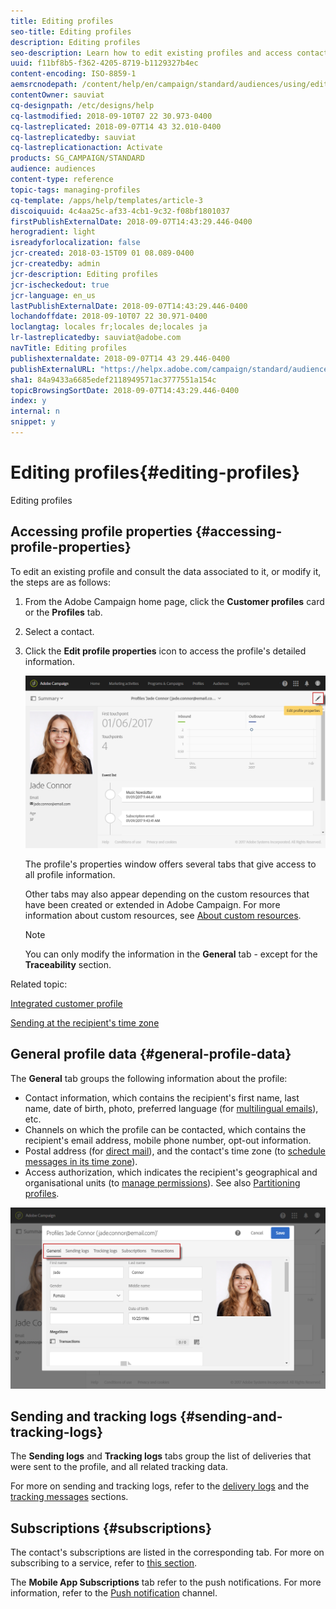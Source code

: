 ```yaml
---
title: Editing profiles
seo-title: Editing profiles
description: Editing profiles
seo-description: Learn how to edit existing profiles and access contact information, prefered channels, tracking logs, subscriptions, etc.
uuid: f11bf8b5-f362-4205-8719-b1129327b4ec
content-encoding: ISO-8859-1
aemsrcnodepath: /content/help/en/campaign/standard/audiences/using/editing-profiles
contentOwner: sauviat
cq-designpath: /etc/designs/help
cq-lastmodified: 2018-09-10T07 22 30.973-0400
cq-lastreplicated: 2018-09-07T14 43 32.010-0400
cq-lastreplicatedby: sauviat
cq-lastreplicationaction: Activate
products: SG_CAMPAIGN/STANDARD
audience: audiences
content-type: reference
topic-tags: managing-profiles
cq-template: /apps/help/templates/article-3
discoiquuid: 4c4aa25c-af33-4cb1-9c32-f08bf1801037
firstPublishExternalDate: 2018-09-07T14:43:29.446-0400
herogradient: light
isreadyforlocalization: false
jcr-created: 2018-03-15T09 01 08.089-0400
jcr-createdby: admin
jcr-description: Editing profiles
jcr-ischeckedout: true
jcr-language: en_us
lastPublishExternalDate: 2018-09-07T14:43:29.446-0400
lochandoffdate: 2018-09-10T07 22 30.971-0400
loclangtag: locales fr;locales de;locales ja
lr-lastreplicatedby: sauviat@adobe.com
navTitle: Editing profiles
publishexternaldate: 2018-09-07T14 43 29.446-0400
publishExternalURL: "https://helpx.adobe.com/campaign/standard/audiences/using/editing-profiles.html"
sha1: 84a9433a6685edef2118949571ac3777551a154c
topicBrowsingSortDate: 2018-09-07T14:43:29.446-0400
index: y
internal: n
snippet: y
---
```


# Editing profiles{#editing-profiles}

Editing profiles

## Accessing profile properties {#accessing-profile-properties}

To edit an existing profile and consult the data associated to it, or modify it, the steps are as follows:

1. From the Adobe Campaign home page, click the **Customer profiles** card or the **Profiles** tab.
1. Select a contact.
1. Click the **Edit profile properties** icon to access the profile's detailed information.

   ![](assets/profile_creation2.png)

   The profile's properties window offers several tabs that give access to all profile information.

   Other tabs may also appear depending on the custom resources that have been created or extended in Adobe Campaign. For more information about custom resources, see [About custom resources](../../developing/using/data-model-concepts.md).

   >[!NOTE]
   >
   >You can only modify the information in the **General** tab - except for the **Traceability** section.

Related topic:

[Integrated customer profile](../../audiences/using/integrated-customer-profile.md)

[Sending at the recipient's time zone](../../sending/using/sending-messages-at-the-recipient-s-time-zone.md)

## General profile data {#general-profile-data}

The **General** tab groups the following information about the profile:

* Contact information, which contains the recipient's first name, last name, date of birth, photo, preferred language (for [multilingual emails](../../channels/using/creating-a-multilingual-email.md)), etc.
* Channels on which the profile can be contacted, which contains the recipient's email address, mobile phone number, opt-out information. 
* Postal address (for [direct mail](../../channels/using/about-direct-mail.md)), and the contact's time zone (to [schedule messages in its time zone](../../sending/using/sending-messages-at-the-recipient-s-time-zone.md)).
* Access authorization, which indicates the recipient's geographical and organisational units (to [manage permissions](../../administration/using/about-access-management.md)). See also [Partitioning profiles](../../administration/using/organizational-and-geographical-units.md#partitioning-profiles).

![](assets/profile_creation4.png)

## Sending and tracking logs {#sending-and-tracking-logs}

The **Sending logs** and **Tracking logs** tabs group the list of deliveries that were sent to the profile, and all related tracking data.

For more on sending and tracking logs, refer to the [delivery logs](../../sending/using/monitoring-a-delivery.md#delivery-logs) and the [tracking messages](../../sending/using/tracking-messages.md) sections.

## Subscriptions {#subscriptions}

The contact's subscriptions are listed in the corresponding tab. For more on subscribing to a service, refer to [this section](../../audiences/using/about-subscriptions.md).

The **Mobile App Subscriptions** tab refer to the push notifications. For more information, refer to the [Push notification](../../channels/using/about-push-notifications.md) channel.
